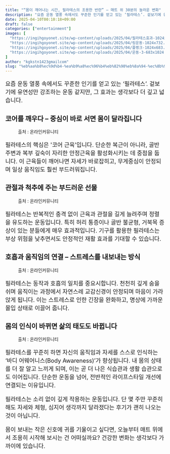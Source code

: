 ```yaml
---
title: "“몸이 깨어나는 시간, 필라테스의 조용한 반란” – 매트 위 30분의 놀라운 변화"
description: "요즘 운동 열풍 속에서도 꾸준한 인기를 얻고 있는 ‘필라테스’. 겉보기에 유연성만 강조하는 운동 같지만, 그 효과는 생각보다 더 깊고 넓습니다."
date: 2025-04-10T00:10:18+09:00
draft: false
categories: ["entertainment"]
images: [
  "https://ingihgoyonet.site/wp-content/uploads/2025/04/필라테스효과-1024x683.jpg"
  "https://ingihgoyonet.site/wp-content/uploads/2025/04/링운동-1024x732.jpg"
  "https://ingihgoyonet.site/wp-content/uploads/2025/04/플랭크-1024x683.jpg"
  "https://ingihgoyonet.site/wp-content/uploads/2025/04/운동-3-683x1024.jpg"
]
author: "kgkstn1423gmailcom"
slug: "%eb%aa%b8%ec%9d%b4-%ea%b9%a8%ec%96%b4%eb%82%98%eb%8a%94-%ec%8b%9c%ea%b0%84-%ed%95%84%eb%9d%bc%ed%85%8c%ec%8a%a4%ec%9d%98-%ec%a1%b0%ec%9a%a9%ed%95%9c-%eb%b0%98%eb%9e%80"
---
```


<p style="font-size:18px">요즘 운동 열풍 속에서도 꾸준한 인기를 얻고 있는 ‘필라테스’. 겉보기에 유연성만 강조하는 운동 같지만, 그 효과는 생각보다 더 깊고 넓습니다.</p> <h2 >코어를 깨우다 – 중심이 바로 서면 몸이 달라집니다</h2> <figure ><img src="https://ingihgoyonet.site/wp-content/uploads/2025/04/필라테스효과-1024x683.jpg" alt="" style="aspect-ratio:16/9;object-fit:cover"/><figcaption >출처 : 온라인커뮤니티</figcaption></figure> <p style="font-size:18px">필라테스의 핵심은 '코어 근육'입니다. 단순한 복근이 아니라, 골반 주변과 복부 깊숙이 자리한 안정근육을 활성화시키는 데 중점을 둡니다. 이 근육들이 깨어나면 자세가 바로잡히고, 무게중심이 안정되며 일상 움직임도 훨씬 부드러워집니다.</p> <h2 >관절과 척추에 주는 부드러운 선물</h2> <figure ><img src="https://ingihgoyonet.site/wp-content/uploads/2025/04/링운동-1024x732.jpg" alt="" style="aspect-ratio:16/9;object-fit:cover"/><figcaption >출처 : 온라인커뮤니티</figcaption></figure> <p style="font-size:18px">필라테스는 반복적인 충격 없이 근육과 관절을 길게 늘려주며 정렬을 유도하는 운동입니다. 특히 허리 통증이나 골반 불균형, 거북목 증상이 있는 분들에게 매우 효과적입니다. 기구를 활용한 필라테스는 부상 위험을 낮추면서도 안정적인 재활 효과를 기대할 수 있습니다.</p> <h2 >호흡과 움직임의 연결 – 스트레스를 내보내는 방식</h2> <figure ><img src="https://ingihgoyonet.site/wp-content/uploads/2025/04/플랭크-1024x683.jpg" alt="" style="aspect-ratio:16/9;object-fit:cover"/><figcaption >출처 : 온라인커뮤니티</figcaption></figure> <p style="font-size:18px">필라테스는 동작과 호흡의 일치를 중요시합니다. 천천히 깊게 숨을 쉬며 움직이는 과정에서 자연스레 교감신경이 안정되며 마음이 가라앉게 됩니다. 이는 스트레스로 인한 긴장을 완화하고, 명상에 가까운 몰입 상태로 이끌어 줍니다.</p> <h2 >몸의 인식이 바뀌면 삶의 태도도 바뀝니다</h2> <figure ><img src="https://ingihgoyonet.site/wp-content/uploads/2025/04/운동-3-683x1024.jpg" alt="" style="aspect-ratio:16/9;object-fit:cover"/><figcaption >출처 : 온라인커뮤니티</figcaption></figure> <p style="font-size:18px">필라테스를 꾸준히 하면 자신의 움직임과 자세를 스스로 인식하는 ‘바디 어웨어니스(Body Awareness)’가 향상됩니다. 내 몸의 상태를 더 잘 알고 느끼게 되며, 이는 곧 더 나은 식습관과 생활 습관으로도 이어집니다. 단순한 운동을 넘어, 전반적인 라이프스타일 개선에 연결되는 이유입니다.</p> <p style="font-size:18px">필라테스는 소리 없이 깊게 작용하는 운동입니다. 단 몇 주만 꾸준히 해도 자세와 체형, 심지어 생각까지 달라졌다는 후기가 괜히 나오는 것이 아닙니다.</p> <p style="font-size:18px">몸이 보내는 작은 신호에 귀를 기울이고 싶다면, 오늘부터 매트 위에서 조용히 시작해 보시는 건 어떠실까요? 건강한 변화는 생각보다 가까이에 있습니다.</p>